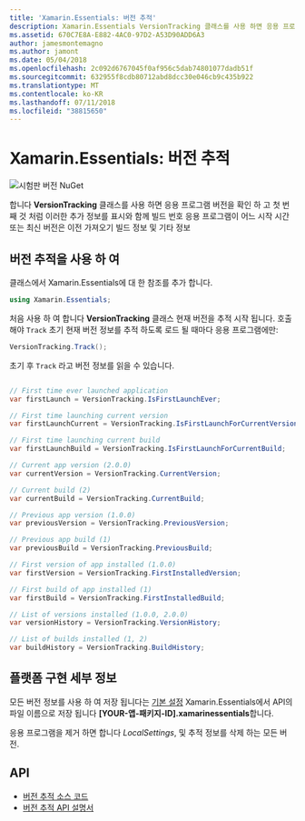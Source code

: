 ```yaml
---
title: 'Xamarin.Essentials: 버전 추적'
description: Xamarin.Essentials VersionTracking 클래스를 사용 하면 응용 프로그램 버전을 확인 하 고 첫 번째 것 처럼 이러한 추가 정보를 표시와 함께 빌드 번호 응용 프로그램이 어느 시작 시간 또는 최신 버전은 이전 빌드를 가져오기 정보 및 더 합니다.
ms.assetid: 670C7E8A-E882-4AC0-97D2-A53D90ADD6A3
author: jamesmontemagno
ms.author: jamont
ms.date: 05/04/2018
ms.openlocfilehash: 2c092d6767045f0af956c5dab74801077dadb51f
ms.sourcegitcommit: 632955f8cdb80712abd8dcc30e046cb9c435b922
ms.translationtype: MT
ms.contentlocale: ko-KR
ms.lasthandoff: 07/11/2018
ms.locfileid: "38815650"
---
```

# <a name="xamarinessentials-version-tracking"></a>Xamarin.Essentials: 버전 추적

![시험판 버전 NuGet](~/media/shared/pre-release.png)

합니다 **VersionTracking** 클래스를 사용 하면 응용 프로그램 버전을 확인 하 고 첫 번째 것 처럼 이러한 추가 정보를 표시와 함께 빌드 번호 응용 프로그램이 어느 시작 시간 또는 최신 버전은 이전 가져오기 빌드 정보 및 기타 정보

## <a name="using-version-tracking"></a>버전 추적을 사용 하 여

클래스에서 Xamarin.Essentials에 대 한 참조를 추가 합니다.

```csharp
using Xamarin.Essentials;
```

처음 사용 하 여 합니다 **VersionTracking** 클래스 현재 버전을 추적 시작 됩니다. 호출 해야 `Track` 초기 현재 버전 정보를 추적 하도록 로드 될 때마다 응용 프로그램에만:

```csharp
VersionTracking.Track();
```

초기 후 `Track` 라고 버전 정보를 읽을 수 있습니다.

```csharp

// First time ever launched application
var firstLaunch = VersionTracking.IsFirstLaunchEver;

// First time launching current version
var firstLaunchCurrent = VersionTracking.IsFirstLaunchForCurrentVersion;

// First time launching current build
var firstLaunchBuild = VersionTracking.IsFirstLaunchForCurrentBuild;

// Current app version (2.0.0)
var currentVersion = VersionTracking.CurrentVersion;

// Current build (2)
var currentBuild = VersionTracking.CurrentBuild;

// Previous app version (1.0.0)
var previousVersion = VersionTracking.PreviousVersion;

// Previous app build (1)
var previousBuild = VersionTracking.PreviousBuild;

// First version of app installed (1.0.0)
var firstVersion = VersionTracking.FirstInstalledVersion;

// First build of app installed (1)
var firstBuild = VersionTracking.FirstInstalledBuild;

// List of versions installed (1.0.0, 2.0.0)
var versionHistory = VersionTracking.VersionHistory;

// List of builds installed (1, 2)
var buildHistory = VersionTracking.BuildHistory;
```

## <a name="platform-implementation-specifics"></a>플랫폼 구현 세부 정보

모든 버전 정보를 사용 하 여 저장 됩니다는 [기본 설정](preferences.md) Xamarin.Essentials에서 API의 파일 이름으로 저장 됩니다 **[YOUR-앱-패키지-ID].xamarinessentials**합니다.

응용 프로그램을 제거 하면 합니다 _LocalSettings_, 및 추적 정보를 삭제 하는 모든 버전.

## <a name="api"></a>API

- [버전 추적 소스 코드](https://github.com/xamarin/Essentials/tree/master/Xamarin.Essentials/VersionTracking)
- [버전 추적 API 설명서](xref:Xamarin.Essentials.VersionTracking)
